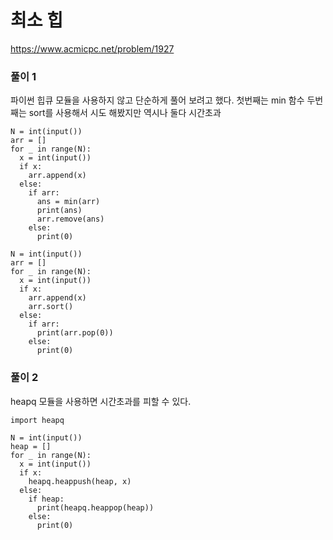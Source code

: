 # 최소 힙
https://www.acmicpc.net/problem/1927
### 풀이 1
파이썬 힙큐 모듈을 사용하지 않고 단순하게 풀어 보려고 했다.
첫번째는 min 함수 두번째는 sort를 사용해서 시도 해봤지만 역시나 둘다 시간초과
```
N = int(input())
arr = []
for _ in range(N):
  x = int(input())
  if x:
    arr.append(x)
  else:
    if arr:
      ans = min(arr)
      print(ans)
      arr.remove(ans)
    else:
      print(0)
```
```
N = int(input())
arr = []
for _ in range(N):
  x = int(input())
  if x:
    arr.append(x)
    arr.sort()
  else:
    if arr:
      print(arr.pop(0))
    else:
      print(0)
```

### 풀이 2
heapq 모듈을 사용하면 시간초과를 피할 수 있다.
```
import heapq

N = int(input())
heap = []
for _ in range(N):
  x = int(input())
  if x:
    heapq.heappush(heap, x)
  else:
    if heap:
      print(heapq.heappop(heap))
    else:
      print(0)
```